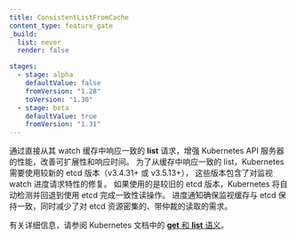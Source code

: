 ```yaml
---
title: ConsistentListFromCache
content_type: feature_gate
_build:
  list: never
  render: false

stages:
  - stage: alpha
    defaultValue: false
    fromVersion: "1.28"
    toVersion: "1.30"
  - stage: beta
    defaultValue: true
    fromVersion: "1.31"
---
```

<!--
Enhance Kubernetes API server performance by serving consistent **list** requests
directly from its watch cache, improving scalability and response times.
To consistent list from cache Kubernetes requires a newer etcd version (v3.4.31+ or v3.5.13+),
that includes fixes to watch progress request feature.
If older etcd version is provided Kubernetes will automatically detect it and fallback to serving consistent reads from etcd.
Progress notifications ensure watch cache is consistent with etcd while reducing
the need for resource-intensive quorum reads from etcd.

See the Kubernetes documentation on [Semantics for **get** and **list**](/docs/reference/using-api/api-concepts/#semantics-for-get-and-list) for more details.
-->
通过直接从其 watch 缓存中响应一致的 **list** 请求，增强 Kubernetes API 服务器的性能，改善可扩展性和响应时间。
为了从缓存中响应一致的 list，Kubernetes 需要使用较新的 etcd 版本（v3.4.31+ 或 v3.5.13+），
这些版本包含了对监视 watch 进度请求特性的修复。
如果使用的是较旧的 etcd 版本，Kubernetes 将自动检测并回退到使用 etcd 完成一致性读操作。
进度通知确保监视缓存与 etcd 保持一致，同时减少了对 etcd 资源密集的、带仲裁的读取的需求。

有关详细信息，请参阅 Kubernetes 文档中的 [**get** 和 **list** 语义](/zh-cn/docs/reference/using-api/api-concepts/#semantics-for-get-and-list)。

